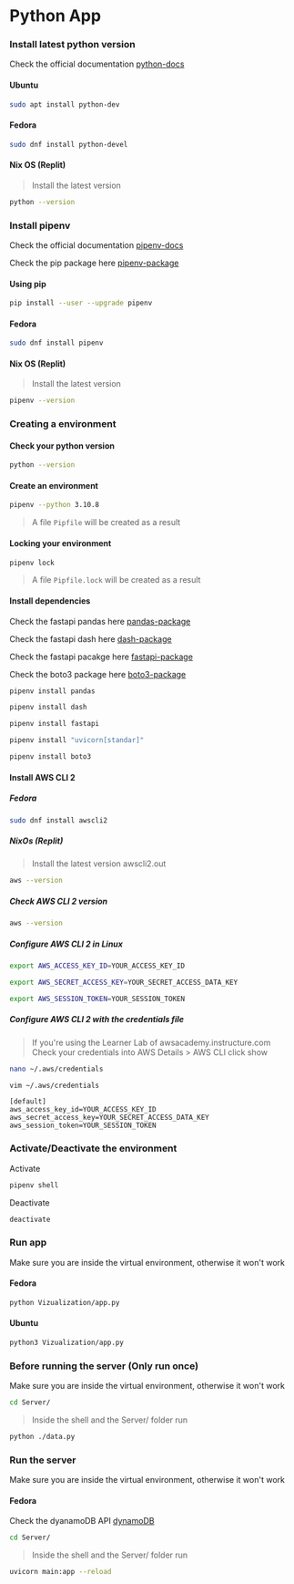 # Python App

### Install latest python version

Check the official documentation [python-docs](https://www.python.org/downloads/)

#### Ubuntu

```bash
sudo apt install python-dev
```

#### Fedora

```bash
sudo dnf install python-devel
```

#### Nix OS (Replit)

> Install the latest version
```bash
python --version
```

### Install pipenv

Check the official documentation [pipenv-docs](https://pipenv.pypa.io/en/latest/)

Check the pip package here [pipenv-package](https://pypi.org/project/pipenv/)

#### Using pip

```bash
pip install --user --upgrade pipenv
```

#### Fedora

```bash
sudo dnf install pipenv
```

#### Nix OS (Replit)

> Install the latest version
```bash
pipenv --version
```

### Creating a environment

#### Check your python version

```bash
python --version
```

#### Create an environment

```bash
pipenv --python 3.10.8
```

> A file `Pipfile` will be created as a result

#### Locking your environment

```bash
pipenv lock
```

> A file `Pipfile.lock` will be created as a result

#### Install dependencies

Check the fastapi pandas here [pandas-package](https://pandas.pydata.org/docs/getting_started/index.html#getting-started)

Check the fastapi dash here [dash-package](https://dash.plotly.com/)

Check the fastapi pacakge here [fastapi-package](https://fastapi.tiangolo.com/tutorial/)

Check the boto3 package here [boto3-package](https://boto3.amazonaws.com/v1/documentation/api/latest/guide/quickstart.html)

```bash
pipenv install pandas
```

```bash
pipenv install dash
```

```bash
pipenv install fastapi
```

```bash
pipenv install "uvicorn[standar]"
```

```bash
pipenv install boto3
```

#### Install AWS CLI 2

##### Fedora
```bash
sudo dnf install awscli2
```

##### NixOs (Replit)
> Install the latest version awscli2.out
```bash
aws --version
```

##### Check AWS CLI 2 version

```bash
aws --version
```

##### Configure AWS CLI 2 in Linux

```bash
export AWS_ACCESS_KEY_ID=YOUR_ACCESS_KEY_ID
```

```bash
export AWS_SECRET_ACCESS_KEY=YOUR_SECRET_ACCESS_DATA_KEY
```

```bash
export AWS_SESSION_TOKEN=YOUR_SESSION_TOKEN
```

##### Configure AWS CLI 2 with the credentials file

> If you're using the Learner Lab of awsacademy.instructure.com
    Check your credentials into AWS Details > AWS CLI click show

```bash
nano ~/.aws/credentials
```
```bash
vim ~/.aws/credentials
```

```vim
[default]
aws_access_key_id=YOUR_ACCESS_KEY_ID
aws_secret_access_key=YOUR_SECRET_ACCESS_DATA_KEY
aws_session_token=YOUR_SESSION_TOKEN
```

### Activate/Deactivate the environment

Activate

```bash
pipenv shell
```

Deactivate

```bash
deactivate
```

### Run app

Make sure you are inside the virtual environment, otherwise it won't work

#### Fedora

```bash
python Vizualization/app.py
```

#### Ubuntu

```bash
python3 Vizualization/app.py
```
### Before running the server (Only run once)

Make sure you are inside the virtual environment, otherwise it won't work

```bash
cd Server/
```

> Inside the shell and the Server/ folder run
```bash
python ./data.py
```

### Run the server

Make sure you are inside the virtual environment, otherwise it won't work

#### Fedora

Check the dyanamoDB API [dynamoDB](https://boto3.amazonaws.com/v1/documentation/api/latest/reference/services/dynamodb.html#dynamodb)

```bash
cd Server/
```

> Inside the shell and the Server/ folder run

```bash
uvicorn main:app --reload
```